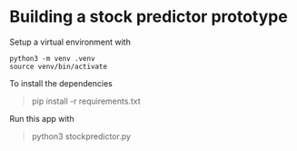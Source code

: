 # Building a stock predictor prototype
Setup a virtual environment with
```
python3 -m venv .venv
source venv/bin/activate
```
To install the dependencies

> pip install -r requirements.txt

Run this app with
> python3 stockpredictor.py